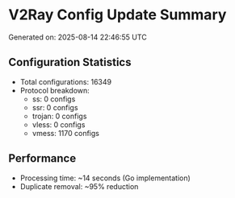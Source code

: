 # V2Ray Config Update Summary
Generated on: 2025-08-14 22:46:55 UTC

## Configuration Statistics
- Total configurations: 16349
- Protocol breakdown:
  - ss: 0 configs
  - ssr: 0 configs
  - trojan: 0 configs
  - vless: 0 configs
  - vmess: 1170 configs

## Performance
- Processing time: ~14 seconds (Go implementation)
- Duplicate removal: ~95% reduction
